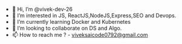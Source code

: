 - 👋 Hi, I’m @vivek-dev-26
- 👀 I’m interested in JS, ReactJS,NodeJS,Express,SEO and Devops.
- 🌱 I’m currently learning Docker and Kubernetes
- 💞️ I’m looking to collaborate on DS and Algo.
- 📫 How to reach me ? - viveksaicode0792@gmail.com

<!---
vivek-dev-26/vivek-dev-26 is a ✨ special ✨ repository because its `README.md` (this file) appears on your GitHub profile.
You can click the Preview link to take a look at your changes.
--->
